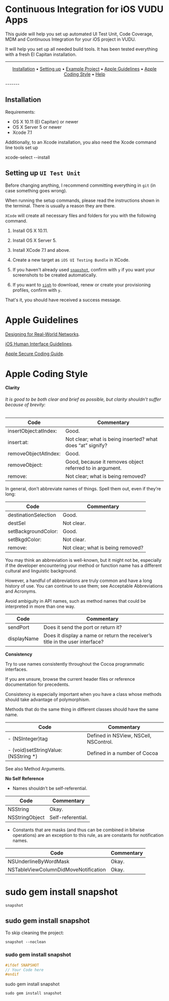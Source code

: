 Continuous Integration for iOS VUDU Apps
============

This guide will help you set up automated UI Test Unit, Code Coverage, MDM and Continuous Integration for your iOS project in VUDU. 

It will help you set up all needed build tools. It has been tested everything with a fresh El Capitan installation.

-------
<p align="center">
<a href="#installation">Installation</a> &bull; 
<a href="#setting-up-fastlane">Setting up</a> &bull; 
<a href="#example-project">Example Project</a> &bull; 
<a href="#Apple-Guidelines">Apple Guidelines</a> &bull; 
<a href="#Apple-Coding-Style">Apple Coding Style</a> &bull; 
<a href="#help">Help</a>
</p>
-------

## Installation

Requirements:

- OS X 10.11 (El Capitan) or newer
- OS X Server 5 or newer
- Xcode 7.1

Additionally, to an Xcode installation, you also need the Xcode command line tools set up

xcode-select --install


## Setting up `UI Test Unit`

Before changing anything, I recommend committing everything in `git` (in case something goes wrong).

When running the setup commands, please read the instructions shown in the terminal. There is usually a reason they are there.

`XCode` will create all necessary files and folders for you with the following command.

1. Install OS X 10.11.
1. Install OS X Server 5.
1. Install XCode 7.1 and above.
1. Create a new target as `iOS UI Testing Bundle` in XCode.

1. If you haven't already used [`snapshot`](https://github.com/KrauseFx/snapshot), confirm with `y` if you want your screenshots to be created automatically.
1. If you want to [`sigh`](https://github.com/KrauseFx/sigh) to download, renew or create your provisioning profiles, confirm with `y`.

That's it, you should have received a success message. 


# Apple Guidelines

[Designing for Real-World Networks](https://developer.apple.com/library/ios/documentation/NetworkingInternetWeb/Conceptual/NetworkingOverview/WhyNetworkingIsHard/WhyNetworkingIsHard.html).

[iOS Human Interface Guidelines](https://developer.apple.com/library/ios/documentation/UserExperience/Conceptual/MobileHIG/index.html#//apple_ref/doc/uid/TP40006556).

[Apple Secure Coding Guide](https://developer.apple.com/library/ios/documentation/Security/Conceptual/SecureCodingGuide/Introduction.html#//apple_ref/doc/uid/TP40002415).




# Apple Coding Style

**Clarity**

###### It is good to be both clear and brief as possible, but clarity shouldn’t suffer because of brevity:

Code | Commentary
------------ |-----
insertObject:atIndex: | Good.
insert:at: | Not clear; what is being inserted? what does “at” signify?
removeObjectAtIndex: | Good.
removeObject: | Good, because it removes object referred to in argument.
remove: | Not clear; what is being removed?


In general, don’t abbreviate names of things. Spell them out, even if they’re long:

Code | Commentary
------------ |-----
destinationSelection | Good.
destSel | Not clear.
setBackgroundColor: | Good.
setBkgdColor: | Not clear.
remove: | Not clear; what is being removed?


You may think an abbreviation is well-known, but it might not be, especially if the developer encountering your method or function name has a different cultural and linguistic background.

However, a handful of abbreviations are truly common and have a long history of use. You can continue to use them; see Acceptable Abbreviations and Acronyms.

Avoid ambiguity in API names, such as method names that could be interpreted in more than one way.

Code | Commentary
------------ |-----
sendPort | Does it send the port or return it?
displayName | Does it display a name or return the receiver’s title in the user interface?


**Consistency**

Try to use names consistently throughout the Cocoa programmatic interfaces. 

If you are unsure, browse the current header files or reference documentation for precedents.

Consistency is especially important when you have a class whose methods should take advantage of polymorphism. 

Methods that do the same thing in different classes should have the same name.


Code | Commentary
------------ |-----
- (NSInteger)tag | Defined in NSView, NSCell, NSControl.
- (void)setStringValue:(NSString *)| Defined in a number of Cocoa 

See also Method Arguments.

**No Self Reference**

- Names shouldn’t be self-referential.

Code | Commentary
------------ |-----
NSString | Okay.
NSStringObject | Self-referential.


- Constants that are masks (and thus can be combined in bitwise operations) are an exception to this rule, as are constants for notification names.


Code | Commentary
------------ |-----
NSUnderlineByWordMask | Okay.
NSTableViewColumnDidMoveNotification | Okay.


# sudo gem install snapshot

```
snapshot
```

## sudo gem install snapshot

To skip cleaning the project:
```
snapshot --noclean
```


### sudo gem install snapshot
```objective-c
#ifdef SNAPSHOT
// Your Code here
#endif
```

sudo gem install snapshot

    sudo gem install snapshot